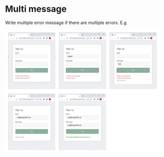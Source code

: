 # Multi message

Write multiple error message if there are multiple errors. E.g

![](03-MultiMessage.webp)